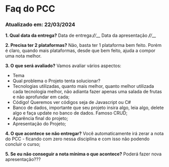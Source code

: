 # Faq do PCC

### Atualizado em: 22/03/2024


**1. Qual data da entrega?**
 Data de entrega:___/__/___  Data da apresentação ___/__/___

**2. Precisa ter 2 plataformas?**
Não, basta ter 1 plataforma bem feito. Porém é claro, quando mais plataformas, desde que bem feito, ajuda a compor uma nota melhor.


**3. O que será avaliado?**
Vamos avaliar vários aspectos:
- Tema
- Qual problema o Projeto tenta solucionar?
- Tecnologias utilizadas, quanto mais melhor, quanto melhor utilizada cada tecnologia melhor, não adianta fazer apenas uma salada de frutas e não aprofundar em cada;
- Código! Queremos ver códigos seja de Javascript ou C#
- Banco de dados, importante que seu projeto insira algo, leia algo, delete algo e faça update no banco de dados. Famoso CRUD;
- Aparência final do projeto;
- Apresentação do Projeto;


**4. O que acontece se não entregar?**
Você automaticamente irá zerar a nota do PCC - ficando com zero nessa disciplina e com isso não podendo concluir o curso;


**5. Se eu não conseguir a nota mínima o que acontece?**
Poderá fazer nova apresentação???
